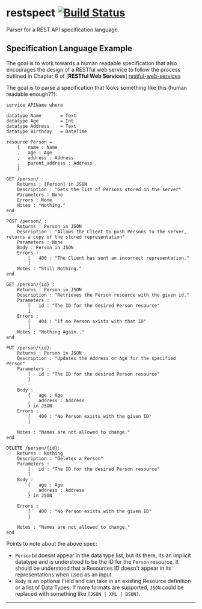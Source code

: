 # restspect [![Build Status](https://travis-ci.org/domdere/restspect.png)](https://travis-ci.org/domdere/restspect)

Parser for a REST API specification language.

## Specification Language Example

The goal is to work towards a human readable specification that also encourages the design of a RESTful web service to follow the
process outlined in Chapter 6 of [**RESTful Web Services**] [restful-web-services]

The goal is to parse a specification that looks something like this (human readable enough??):

    service APIName where

    datatype Name       = Text
    datatype Age        = Int
    datatype Address    = Text
    datatype Birthday   = DateTime

    resource Person =
        {   name : Name
        ,   age : Age
        ,   address : Address
        ,   parent_address : Address
        }

    GET /person/ :
        Returns : [Person] in JSON
        Description : "Gets the list of Persons stored on the server"
        Parameters : None
        Errors : None
        Notes : "Nothing."
    end

    POST /person/ :
        Returns : Person in JSON
        Description : "Allows the Client to push Persons to the server, returns a copy of the stored representation"
        Parameters : None
        Body : Person in JSON
        Errors :
            [   400 : "The Client has sent an incorrect representation."
            ]
        Notes : "Still Nothing."
    end

    GET /person/{id} :
        Returns : Person in JSON
        Description : "Retrieves the Person resource with the given id."
        Parameters :
            [   id : "The ID for the desired Person resource"
            ]
        Errors :
            [   404 : "If no Person exists with that ID"
            ]
        Notes : "Nothing Again.."
    end

    PUT /person/{id}:
        Returns : Person in JSON
        Description : "Updates the Address or Age for the specified Person"
        Parameters :
            [   id : "The ID for the desired Person resource"
            ]

        Body :
            {   age : Age
            ,   address : Address
            } in JSON
        Errors :
            [   400 : "No Person exists with the given ID"
            ]

        Notes : "Names are not allowed to change."
    end

    DELETE /person/{id}:
        Returns : Nothing
        Description : "Deletes a Person"
        Parameters :
            [   id : "The ID for the desired Person resource"
            ]
        Body :
            {   age : Age
            ,   address : Address
            } in JSON

        Errors :
            [   400 : "No Person exists with the given ID"
            ]

        Notes : "Names are not allowed to change."
    end


Points to note about the above spec:
-   `PersonId` doesnt appear in the data type list, but its there, its an implicit datatype and is understood to be the ID for the `Person` resource,
    It should be understood that a Resources ID doesn't appear in its representations when used as an input.
-   `Body` is an optional Field and can take in an existing Resource definition or a list of Data Types.  If more formats are supported,
    `JSON` could be replaced with something like `[JSON | XML | BSON]`.

-----------------------------------------------------------------------

[restful-web-services]: http://shop.oreilly.com/product/9780596529260.do "RESTful Web Services by Leonard Richardson & Sam Ruby"
